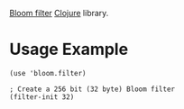 [Bloom filter](http://en.wikipedia.org/wiki/Bloom_filter) [Clojure](http://clojure.org) library.

# Usage Example

    (use 'bloom.filter)

    ; Create a 256 bit (32 byte) Bloom filter
    (filter-init 32)